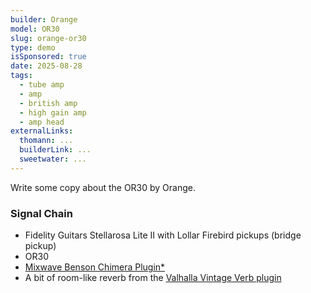 ```yaml
---
builder: Orange
model: OR30
slug: orange-or30
type: demo
isSponsored: true
date: 2025-08-28
tags:
  - tube amp
  - amp
  - british amp
  - high gain amp
  - amp head
externalLinks:
  thomann: ...
  builderLink: ...
  sweetwater: ...
---
```


Write some copy about the OR30 by Orange.

### Signal Chain

- Fidelity Guitars Stellarosa Lite II with Lollar Firebird pickups (bridge pickup)
- OR30
- [Mixwave Benson Chimera Plugin\*](https://sweetwater.sjv.io/B0N2PL)
- A bit of room-like reverb from the [Valhalla Vintage Verb plugin](https://valhalladsp.com/shop/reverb/valhalla-vintage-verb/)
